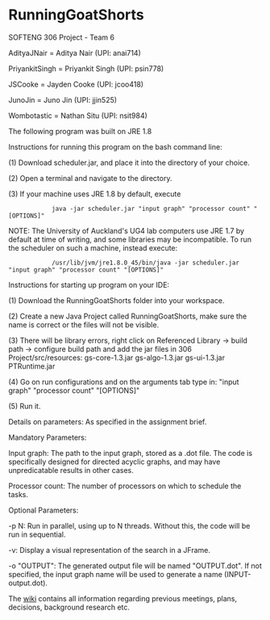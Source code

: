 # RunningGoatShorts
SOFTENG 306 Project - Team 6

AdityaJNair = Aditya Nair (UPI: anai714)

PriyankitSingh = Priyankit Singh (UPI: psin778)

JSCooke = Jayden Cooke (UPI: jcoo418)

JunoJin = Juno Jin (UPI: jjin525)

Wombotastic = Nathan Situ (UPI: nsit984)

The following program was built on JRE 1.8

Instructions for running this program on the bash command line:

(1) Download scheduler.jar, and place it into the directory of your choice.

(2) Open a terminal and navigate to the directory.

(3) If your machine uses JRE 1.8 by default, execute 

                java -jar scheduler.jar "input graph" "processor count" "[OPTIONS]"
    
NOTE: The University of Auckland's UG4 lab computers use JRE 1.7 by default at time of writing, and some libraries may be incompatible. To run the scheduler on such a machine, instead execute:

                /usr/lib/jvm/jre1.8.0_45/bin/java -jar scheduler.jar "input graph" "processor count" "[OPTIONS]" 

Instructions for starting up program on your IDE:

(1) Download the RunningGoatShorts folder into your workspace.

(2) Create a new Java Project called RunningGoatShorts, make sure the name is correct or the files will not be visible.

(3) There will be library errors, right click on Referenced Library -> build path -> configure build path and add the jar files in 306 Project/src/resources:
                gs-core-1.3.jar
                gs-algo-1.3.jar
                gs-ui-1.3.jar
                PTRuntime.jar

(4) Go on run configurations and on the arguments tab type in:
                "input graph" "processor count" "[OPTIONS]"
  
(5) Run it.

Details on parameters:
As specified in the assignment brief.

Mandatory Parameters:

Input graph: The path to the input graph, stored as a .dot file. The code is specifically designed for directed acyclic graphs, and may have unpredicatable results  in other cases.

Processor count: The number of processors on which to schedule the tasks.

Optional Parameters:

-p N: Run in parallel, using up to N threads. Without this, the code will be run in sequential.

-v: Display a visual representation of the search in a JFrame.

-o "OUTPUT": The generated output file will be named "OUTPUT.dot". If not specified, the input graph name will be used to generate a name (INPUT-output.dot). 


The [wiki](https://github.com/AdityaJNair/RunningGoatShorts/wiki) contains all information regarding previous meetings, plans, decisions, background research etc.
  
                
                
